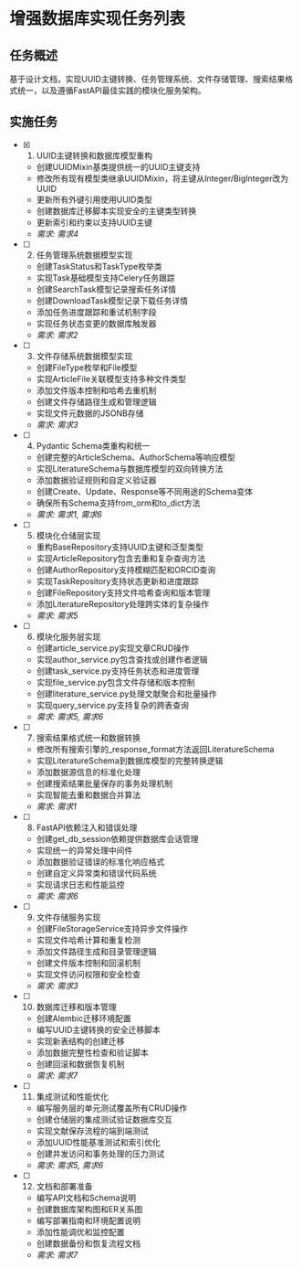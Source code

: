 # 增强数据库实现任务列表

## 任务概述

基于设计文档，实现UUID主键转换、任务管理系统、文件存储管理、搜索结果格式统一，以及遵循FastAPI最佳实践的模块化服务架构。

## 实施任务

- [x] 1. UUID主键转换和数据库模型重构
  - 创建UUIDMixin基类提供统一的UUID主键支持
  - 修改所有现有模型类继承UUIDMixin，将主键从Integer/BigInteger改为UUID
  - 更新所有外键引用使用UUID类型
  - 创建数据库迁移脚本实现安全的主键类型转换
  - 更新索引和约束以支持UUID主键
  - _需求: 需求4_

- [ ] 2. 任务管理系统数据模型实现
  - 创建TaskStatus和TaskType枚举类
  - 实现Task基础模型支持Celery任务跟踪
  - 创建SearchTask模型记录搜索任务详情
  - 创建DownloadTask模型记录下载任务详情
  - 添加任务进度跟踪和重试机制字段
  - 实现任务状态变更的数据库触发器
  - _需求: 需求2_

- [ ] 3. 文件存储系统数据模型实现
  - 创建FileType枚举和File模型
  - 实现ArticleFile关联模型支持多种文件类型
  - 添加文件版本控制和哈希去重机制
  - 创建文件存储路径生成和管理逻辑
  - 实现文件元数据的JSONB存储
  - _需求: 需求3_

- [ ] 4. Pydantic Schema类重构和统一
  - 创建完整的ArticleSchema、AuthorSchema等响应模型
  - 实现LiteratureSchema与数据库模型的双向转换方法
  - 添加数据验证规则和自定义验证器
  - 创建Create、Update、Response等不同用途的Schema变体
  - 确保所有Schema支持from_orm和to_dict方法
  - _需求: 需求1, 需求6_

- [ ] 5. 模块化仓储层实现
  - 重构BaseRepository支持UUID主键和泛型类型
  - 实现ArticleRepository包含去重和复杂查询方法
  - 创建AuthorRepository支持模糊匹配和ORCID查询
  - 实现TaskRepository支持状态更新和进度跟踪
  - 创建FileRepository支持文件哈希查询和版本管理
  - 添加LiteratureRepository处理跨实体的复杂操作
  - _需求: 需求5_

- [ ] 6. 模块化服务层实现
  - 创建article_service.py实现文章CRUD操作
  - 实现author_service.py包含查找或创建作者逻辑
  - 创建task_service.py支持任务状态和进度管理
  - 实现file_service.py包含文件存储和版本控制
  - 创建literature_service.py处理文献聚合和批量操作
  - 实现query_service.py支持复杂的跨表查询
  - _需求: 需求5, 需求6_

- [ ] 7. 搜索结果格式统一和数据转换
  - 修改所有搜索引擎的_response_format方法返回LiteratureSchema
  - 实现LiteratureSchema到数据库模型的完整转换逻辑
  - 添加数据源信息的标准化处理
  - 创建搜索结果批量保存的事务处理机制
  - 实现智能去重和数据合并算法
  - _需求: 需求1_

- [ ] 8. FastAPI依赖注入和错误处理
  - 创建get_db_session依赖提供数据库会话管理
  - 实现统一的异常处理中间件
  - 添加数据验证错误的标准化响应格式
  - 创建自定义异常类和错误代码系统
  - 实现请求日志和性能监控
  - _需求: 需求6_

- [ ] 9. 文件存储服务实现
  - 创建FileStorageService支持异步文件操作
  - 实现文件哈希计算和重复检测
  - 添加文件路径生成和目录管理逻辑
  - 创建文件版本控制和回滚机制
  - 实现文件访问权限和安全检查
  - _需求: 需求3_

- [ ] 10. 数据库迁移和版本管理
  - 创建Alembic迁移环境配置
  - 编写UUID主键转换的安全迁移脚本
  - 实现新表结构的创建迁移
  - 添加数据完整性检查和验证脚本
  - 创建回滚和数据恢复机制
  - _需求: 需求7_

- [ ] 11. 集成测试和性能优化
  - 编写服务层的单元测试覆盖所有CRUD操作
  - 创建仓储层的集成测试验证数据库交互
  - 实现文献保存流程的端到端测试
  - 添加UUID性能基准测试和索引优化
  - 创建并发访问和事务处理的压力测试
  - _需求: 需求5, 需求6_

- [ ] 12. 文档和部署准备
  - 编写API文档和Schema说明
  - 创建数据库架构图和ER关系图
  - 编写部署指南和环境配置说明
  - 添加性能调优和监控配置
  - 创建数据备份和恢复流程文档
  - _需求: 需求7_
